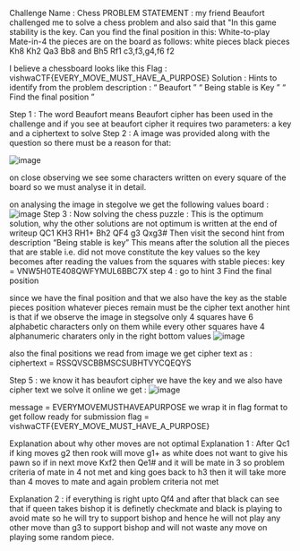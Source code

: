 Challenge Name : Chess
PROBLEM STATEMENT :
my friend Beaufort challenged me to solve a chess problem and also said that "In this game stability is the key. Can you find the final position in this: White-to-play    Mate-in-4
the pieces are on the board as follows:
white pieces                   black pieces
Kh8                                  Kh2
Qa3                                  Bb8 and Bh5
Rf1                                    c3,f3,g4,f6
f2

I believe a chessboard looks like this
Flag : vishwaCTF{EVERY_MOVE_MUST_HAVE_A_PURPOSE}
Solution : 
Hints to identify from the problem description :
“ Beaufort ”
“ Being stable is Key ”
“ Find the final position ”

Step 1 :
The word Beaufort means Beaufort cipher has been used in the challenge and if you see at beaufort cipher it requires two parameters: a key and a ciphertext to solve
Step 2 :
A image was provided along with the question so there must be a reason for that:


![image](https://user-images.githubusercontent.com/53442472/159557668-10902093-2f8e-4c7e-8abb-7bd22cffe0c8.png)

on close observing we see some characters written on every square of the board so we must analyse it in detail.

on analysing the image in stegolve we get the following values board :
![image](https://user-images.githubusercontent.com/53442472/159557797-ec02a510-87ae-4029-9657-fae6fcaafaf0.png)
Step 3 : 
Now solving the chess puzzle :
This is the optimum solution, why the other solutions are not optimum is written at the end of writeup
QC1         KH3
RH1+       Bh2
QF4          g3
Qxg3#
Then visit the second hint from description “Being stable is key”
This means after the solution all the pieces that are stable i.e. did not move constitute the key values
so the key becomes after reading the values from the squares with stable pieces:
key = VNW5H0TE408QWFYMUL6BBC7X
step 4 :
go to hint 3
Find the final position

since we have the final position and that we also have the key as the stable pieces position
whatever pieces remain must be the cipher text
another hint is that if we observe the image in stegsolve only 4 squares have 6  alphabetic characters only on them while every other squares have 4 alphanumeric charaters only in the right bottom values
![image](https://user-images.githubusercontent.com/53442472/159557920-30a45f59-d483-4137-acfe-9524282e8871.png)

also the final positions we read from image we get cipher text as :
ciphertext = RSSQVSCBBMSCSUBHTVYCQEQYS

Step 5 :
we know it has beaufort cipher 
we have the key and we also have cipher text
we solve it online we get :
![image](https://user-images.githubusercontent.com/53442472/159558102-aae96fce-4b86-4fe4-afc2-8f895ba27709.png)

message = EVERYMOVEMUSTHAVEAPURPOSE
we wrap it in flag format to get follow ready for submission
flag = vishwaCTF{EVERY_MOVE_MUST_HAVE_A_PURPOSE}



Explanation about why other moves are not optimal
Explanation 1 :
After Qc1 if king moves g2 then rook will move g1+ as white does not want to give his pawn so if in next move Kxf2 then Qe1# and it will be mate in 3 so problem criteria of mate in 4 not met and king goes back to h3 then it will take more than 4 moves to mate and again problem criteria not met

Explanation 2 :
if everything is right upto Qf4 and after that black can see that if queen takes bishop it is definetly checkmate and black is playing to avoid mate so he will try to support bishop and hence he will not play any other move than g3 to support bishop and will not waste any move on playing some random piece.

